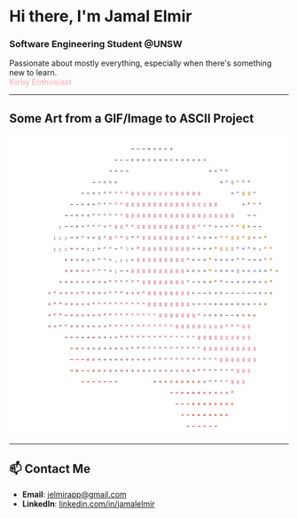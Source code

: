 # Hi there, I'm Jamal Elmir

### Software Engineering Student @UNSW  
Passionate about mostly everything, especially when there's something new to learn.  
<span style="color: pink;">**Kirby Enthusiast**</span>

---

## Some Art from a GIF/Image to ASCII Project
![Kirby](./kirby.gif)

---

## 📫 Contact Me
- **Email**: [jelmirapp@gmail.com](mailto:jelmirapp@gmail.com)
- **LinkedIn**: [linkedin.com/in/jamalelmir](https://www.linkedin.com/in/jamalelmir/)
